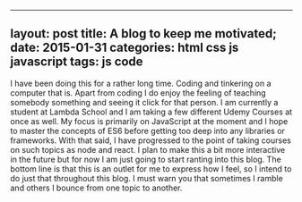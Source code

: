  ---
 layout: post
 title: A blog to keep me motivated;
 date: 2015-01-31
 categories: html css js javascript
 tags: js code 
 ---
I have been doing this for a rather long time. Coding and tinkering on a computer that is. Apart from coding I do enjoy the feeling of teaching somebody something and seeing it click for that person. I am currently a student at Lambda School and I am taking a few different Udemy Courses at once as well. My focus is primarily on JavaScript at the moment and I hope to master the concepts of ES6 before getting too deep into any libraries or frameworks. With that said, I have progressed to the point of taking courses on such topics as node and react. I plan to make this a bit more interactive in the future but for now I am just going to start ranting into this blog. The bottom line is that this is an outlet for me to express how I feel, so I intend to do just that throughout this blog. I must warn you that sometimes I ramble and others I bounce from one topic to another.